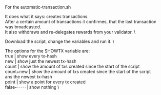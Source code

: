 For the automatic-transaction.sh

It does what it says: creates transactions \
After a certain amount of transactions it confirmes, that the last transaction was broadcasted. \
It also withdraws and re-delegates rewards from your validator. \

Download the script, change the variables and run it. \

The options for the SHOWTX variable are: \
true       | show every tx-hash \
new        | show just the newest tx-hash \
count      | show the amount of txs created since the start of the script \
count+new  | show the amount of txs created since the start of the script ans the newest tx-hash \
point      | show a point for every tx created \
false------| show nothing \
